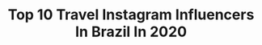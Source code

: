 ---
title: Top 10 Travel Instagram Influencers In Brazil In 2020
description: >-
  Find top travel Instagram influencers in Brazil in 2020. Most popular hashtags: #goodvibes #halloween #gratidao.
platform: Instagram
hits: 2475
text_top: See the top-rated Instagram influencers on inBeat.
text_bottom: Our database holds 2475 Instagram influencers like this in Brazil for you to collaborate.
profiles:
  - username: "amandhasa"
    fullname: >-
      Amanda Araújo
    bio: >-
      @lojasexclusivaa João Pessoa | Campina Grande 📩 amandhasaa@gmail.com Fashion | Travel | Business
    location: "Brazil"
    followers: 106015
    engagement: 948
    commentsToLikes: 0.517423
    id: ck14gnyo2668h0i19gbh4ddg9
    verified: false
    hashtags: "#maisumaunidade, #exclusivacampina, #morrodosaopaulo, #bahia"
  - username: "gveronese"
    fullname: >-
      Gabriel Veronese
    bio: >-
      🙋🏼‍♂️ 📱 ✈️ 🌎 📍 São Paulo, 🇧🇷 | Cidadão do Mundo 🗺 🧳 Luxury travels & lifestyle 👦🏼 ☘️ Partner @pelaestradaviagens 🏖
    location: "Brazil"
    followers: 48125
    engagement: 815
    commentsToLikes: 0.878982
    id: ck9wfo36wppp10j78j5c8fbwk
    verified: false
    hashtags: "#ficaemcasa, #lookdodia, #quarentena, #tbt"
  - username: "liliwgt"
    fullname: >-
      Louise Minski
    bio: >-
      Alt fashion | Horror | Books | Travel 📚 @bocadoinfernobr |🎬 @baconsideoficial
    location: "Brazil"
    followers: 10882
    engagement: 1185
    commentsToLikes: 0.154592
    id: ckapaigszw8s40i78qyn73y1x
    verified: false
    hashtags: ""
  - username: "biabeible"
    fullname: >-
      Bia Beible
    bio: >-
      🌈 Travel | Creative Content | Fashion 💡 Photo & Editing Tips 📍Brazilian living in California 🇧🇷🇺🇸 ⚡️ My life in California and my trips around 🌏
    location: "Brazil"
    followers: 19330
    engagement: 844
    commentsToLikes: 0.095786
    id: ck9wfhqw6ov260j78o55sh39v
    verified: false
    hashtags: "#californiablogger, #fotoscriativas, #fotosinspiradoras, #happycreativelife"
  - username: "ramonbernardess"
    fullname: >-
      Ramon Bernardes
    bio: >-
      Sports • Lifestyle • Travel 🎓 Adm - UFF 📺 Soltos em Floripa - @primevideobr 📤 assessoriaramonbernardes@outlook.com Rj 📍
    location: "Brazil"
    followers: 142140
    engagement: 514
    commentsToLikes: 0.042351
    id: ckap6ngapgn1j0i78ojpmukr5
    verified: false
    hashtags: ""
  - username: "lulivecchietti"
    fullname: >-
      Luciana Vecchietti
    bio: >-
      lifestyle | travel | beauty | nature 🌈🦋🌅🥥🌱🏄🏼‍♀️🧉📝🐚✈️🌍 founder @luli.comunica 👩🏼‍💻￼🇦🇷 owner @dreamstourportogalinhas 🇧🇷
    location: "Brazil"
    followers: 27376
    engagement: 587
    commentsToLikes: 0.582477
    id: ck9wgqyu4ulqc0j7845ulp90d
    verified: false
    hashtags: "#portodegalinhas, #octubrerosa, #outubrorosa, #lulitasortea"
  - username: "lastlostlovers"
    fullname: >-
      𝓟𝓪𝓽𝓻𝓲𝓬𝓲𝓪 ♥ 𝓔𝓶𝓪𝓷𝓾𝓮𝓵®
    bio: >-
      ⚤ from Portugal ✎ Make it simple but significant ❥ love | photography | travel 📍 #lisboa
    location: "Brazil"
    followers: 19013
    engagement: 662
    commentsToLikes: 0.124421
    id: ck0w5yxue63si0i19taqdsp0f
    verified: false
    hashtags: "#goodvibes, #bridge, #photographylovers, #travelphotography"
  - username: "lucaskerkhoff"
    fullname: >-
      Lucas kerkhoff
    bio: >-
      Filho de um Deus vivo! Mergulhador @letsdive @paditv 🇧🇷🇵🇾🇦🇷🇬🇧🇱🇺🇫🇷🇺🇾🇨🇱 Lifestyle / Fashion / Travels Parcerias Email ou Direct Tikoteko ⬇️ +197K
    location: "Brazil"
    followers: 62631
    engagement: 477
    commentsToLikes: 0.050285
    id: ckf5ukjsfl81d0j23eoc186hc
    verified: false
    hashtags: "#newerabrasil, #trend, #welcomeonboard, #newera100anos"
  - username: "juancarlocarvalho"
    fullname: >-
      Juan Carlo Carvalho
    bio: >-
      Tiktok 220k+ (CoroaToker 👑) #carioca ⛱ #brazilian 🇧🇷 #taurino ♉️ #fitnessaddict 🏋🏻‍♂️ #traveller 🌎 #healthylifestyle 🥦 #doglover 🐶
    location: "Brazil"
    followers: 29605
    engagement: 1040
    commentsToLikes: 0.040730
    id: ck9hc2r4ojhv80j78cbmnqo3n
    verified: false
    hashtags: "#brazilianboy, #itboy, #healthylifestyle, #goodvibes"
  - username: "mfernandaa"
    fullname: >-
      MARIA FERNANDA LINHARES
    bio: >-
      Arquiteta e Urbanista. Fashion | Travel | Beauty | Architecture | Lifestyle Give this world good energy 🦋.
    location: "Brazil"
    followers: 61038
    engagement: 434
    commentsToLikes: 0.290916
    id: ck6ugv2mi5c3d0j71k1611ak2
    verified: false
    hashtags: "#inspiracaodelook, #nailsdesign, #tbt, #nailart"
---